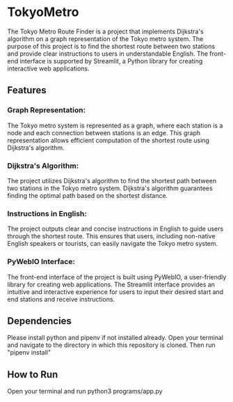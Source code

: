 # TokyoMetro

The Tokyo Metro Route Finder is a project that implements Dijkstra's algorithm on a graph representation of the Tokyo metro system. The purpose of this project is to find the shortest route between two stations and provide clear instructions to users in understandable English. The front-end interface is supported by Streamlit, a Python library for creating interactive web applications.

## Features

### Graph Representation:

The Tokyo metro system is represented as a graph, where each station is a node and each connection between stations is an edge. This graph representation allows efficient computation of the shortest route using Dijkstra's algorithm.

### Dijkstra's Algorithm:

The project utilizes Dijkstra's algorithm to find the shortest path between two stations in the Tokyo metro system. Dijkstra's algorithm guarantees finding the optimal path based on the shortest distance.

### Instructions in English:

The project outputs clear and concise instructions in English to guide users through the shortest route. This ensures that users, including non-native English speakers or tourists, can easily navigate the Tokyo metro system.

### PyWebIO Interface:

The front-end interface of the project is built using PyWebIO, a user-friendly library for creating web applications. The Streamlit interface provides an intuitive and interactive experience for users to input their desired start and end stations and receive instructions.


## Dependencies

Please install python and pipenv if not installed already. Open your terminal and navigate to the directory in which this repository is cloned. Then run "pipenv install"

## How to Run

Open your terminal and run python3 programs/app.py